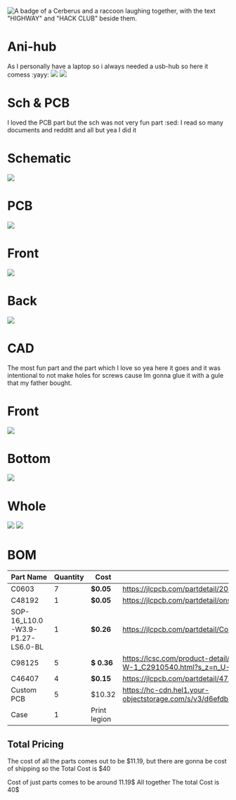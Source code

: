 ![A badge of a Cerberus and a raccoon laughing together, with the text "HIGHWAY" and "HACK CLUB" beside them.](https://hc-cdn.hel1.your-objectstorage.com/s/v3/0bbcca68ffa3845300bb76940f8ad91fd53d2d68_06-30-2025-1618.png)

# Ani-hub
As I personally have a laptop so i always needed a usb-hub so here it comess :yayy:
![](/images/3df.png)
![](/images/3db.png)


# Sch & PCB
I loved the PCB part but the sch was not very fun part :sed: I read so many documents and redditt and all but yea I did it

#  Schematic
![](/images/final_sch.png)

# PCB
![](/images/final_pcb.png)

# Front
![](/images/3df.png)

# Back
![](/images/3db.png)

# CAD
The most fun part and the part which I love so yea here it goes and it was intentional to not make holes for screws cause Im gonna glue it with a gule that my father bought.

# Front
![](/images/final_top.png)

# Bottom
![](/images/final_bottom.png)

# Whole
![](/images/final.png)
![](/images/final1.png)

# BOM
|Part Name|Quantity|Cost|Link|
|-|-|-|-|
|C0603|7|**$0.05**|https://jlcpcb.com/partdetail/20411-CL10A106KP8NNNC/C19702|
|C48192|1|**$0.05**|https://jlcpcb.com/partdetail/onsemi-NSR0320MW2T1G/C48192|
|SOP-16_L10.0-W3.9-P1.27-LS6.0-BL|1|**$0.26**|https://jlcpcb.com/partdetail/CoreChips-SL21A/C192893|
|C98125|5|**$ 0.36**|https://lcsc.com/product-detail/USB-Connectors_Korean-Hroparts-Elec-U-G-O4DD-W-1_C2910540.html?s_z=n_U-G-O4DD-W-1|
|C46407|4|**$0.15**|https://jlcpcb.com/partdetail/47411-903131A1011D10100/C46407|
|Custom PCB|5|$10.32|https://hc-cdn.hel1.your-objectstorage.com/s/v3/d6efdb74ae8e7d52015c414ee3252464e3e7232b_image.png|
|Case|1|Print legion

## Total Pricing

The cost of all the parts comes out to be $11.19, but there are gonna be cost of shipping so the Total Cost is $40

Cost of just parts comes to be around 11.19$
All together The total Cost is 40$

